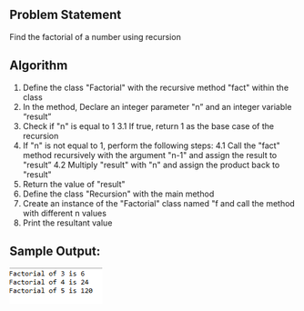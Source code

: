 ## Problem Statement

Find the factorial of a number using recursion
## Algorithm

1.	Define the class "Factorial"  with the recursive method "fact" within the class
2.	In the method, Declare an integer parameter "n” and an integer variable “result”
3.	Check if "n" is equal to 1
		3.1 If true, return 1 as the base case of the recursion
4. If "n" is not equal to 1, perform the following steps:
      4.1 Call the "fact" method recursively with the argument "n-1" and assign the result to "result”
      4.2 Multiply "result" with "n" and assign the product back to "result"
5. Return the value of "result"
6. Define the class "Recursion" with the main method
7. Create an instance of the "Factorial" class named "f and call the method with different n
          values
8. Print the resultant value

## Sample Output:
![Alt text](image-2.png)
